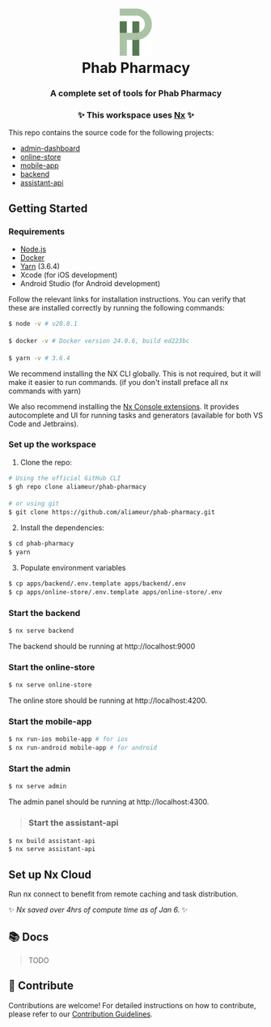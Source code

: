 <h1 align="center">
<img width="64" src="/assets/logo.svg" alt="Phab Pharmacy"/>
<br>
Phab Pharmacy
</h1>

<h3 align="center">A complete set of tools for Phab Pharmacy</h3>
<h3 align="center">✨ This workspace uses <a href="https://nx.dev">Nx</a> ✨</h3>

This repo contains the source code for the following projects:

- [admin-dashboard](https://github.com/aliameur/phab-pharmacy/tree/main/apps/admin)
- [online-store](https://github.com/aliameur/phab-pharmacy/tree/main/apps/online-store)
- [mobile-app](https://github.com/aliameur/phab-pharmacy/tree/main/apps/mobile-app)
- [backend](https://github.com/aliameur/phab-pharmacy/tree/main/apps/backend)
- [assistant-api](https://github.com/aliameur/phab-pharmacy/tree/main/apps/assistant)

## Getting Started

### Requirements

- [Node.js](https://nodejs.org/en/download/)
- [Docker](https://docs.docker.com/install/)
- [Yarn](https://yarnpkg.com) (3.6.4)
- Xcode (for iOS development)
- Android Studio (for Android development)

Follow the relevant links for installation instructions. You can verify that these are installed correctly by running the following commands:

```bash
$ node -v # v20.8.1

$ docker -v # Docker version 24.0.6, build ed223bc

$ yarn -v # 3.6.4
```

We recommend installing the NX CLI globally. This is not required, but it will make it easier to run commands. (if you don't install preface all nx commands with yarn)

We also recommend installing the [Nx Console extensions](https://nx.dev/nx-console). It provides autocomplete and UI for running tasks and generators (available for both VS Code and Jetbrains).

### Set up the workspace

1. Clone the repo:

```bash
# Using the official GitHub CLI
$ gh repo clone aliameur/phab-pharmacy

# or using git
$ git clone https://github.com/aliameur/phab-pharmacy.git
```

2. Install the dependencies:

```bash
$ cd phab-pharmacy
$ yarn
```

3. Populate environment variables

```bash
$ cp apps/backend/.env.template apps/backend/.env
$ cp apps/online-store/.env.template apps/online-store/.env
```

### Start the backend

```bash
$ nx serve backend
```

The backend should be running at http://localhost:9000

### Start the online-store

```bash
$ nx serve online-store
```

The online store should be running at http://localhost:4200.

### Start the mobile-app

```bash
$ nx run-ios mobile-app # for ios
$ nx run-android mobile-app # for android
```

### Start the admin

```bash
$ nx serve admin
```

The admin panel should be running at http://localhost:4300.

> ### Start the assistant-api

```bash
$ nx build assistant-api
$ nx serve assistant-api
```

## Set up Nx Cloud

Run nx connect to benefit from remote caching and task distribution. 


✨ *Nx saved over 4hrs of compute time as of Jan 6.* ✨

## 📚 Docs

> TODO

## 💎 Contribute

Contributions are welcome! For detailed instructions on how to contribute, please refer to our [Contribution Guidelines](CONTRIBUTING.md).
